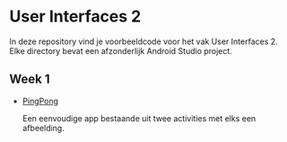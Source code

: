 # User Interfaces 2

In deze repository vind je voorbeeldcode voor het vak User Interfaces 2. Elke directory bevat een afzonderlijk Android Studio project.

## Week 1

- [PingPong](PingPong)

  Een eenvoudige app bestaande uit twee activities met elks een afbeelding.

